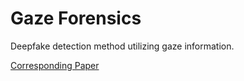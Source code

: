 # Gaze Forensics
Deepfake detection method utilizing gaze information.

[Corresponding Paper](https://arxiv.org/abs/2311.07075)

